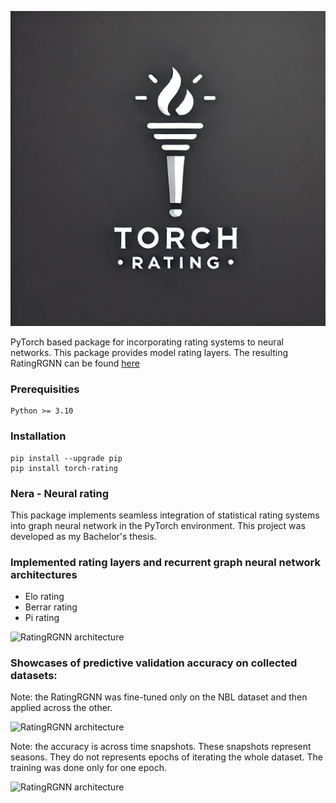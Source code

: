 ![NeRa LOGO](./docs/logo3.webp)

PyTorch based package for incorporating rating systems to neural networks. This package provides model rating layers. The resulting RatingRGNN can be found [here](https://github.com/kubosis/rating_gnn)

### Prerequisities

```
Python >= 3.10
```

### Installation

```commandline
pip install --upgrade pip
pip install torch-rating
```

### Nera - Neural rating

This package implements seamless integration of statistical rating systems into graph neural network in the PyTorch environment.
This project was developed as my Bachelor's thesis.

### Implemented rating layers and recurrent graph neural network architectures

- Elo rating
- Berrar rating
- Pi rating

![RatingRGNN architecture](./docs/img/ratingRGNN.svg)


### Showcases of predictive validation accuracy on collected datasets:

Note: the RatingRGNN was fine-tuned only on the NBL dataset and then applied across the other.

![RatingRGNN architecture](./docs/img/validation.png)

Note: the accuracy is across time snapshots. These snapshots represent seasons. They do not represents epochs of iterating the whole dataset. The training was done only for one epoch.

![RatingRGNN architecture](./docs/img/train_val_acc.png)
